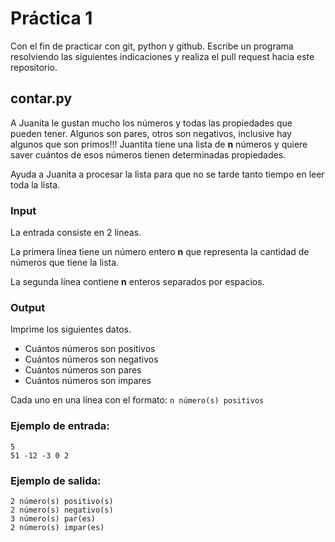 # Práctica 1
Con el fin de practicar con git, python y github. Escribe un programa resolviendo las siguientes indicaciones y realiza el pull request hacia este repositorio.

## contar.py
A Juanita le gustan mucho los números y todas las propiedades que pueden tener. Algunos son pares, otros son negativos, inclusive hay algunos que son primos!!! Juantita tiene una lista de **n** números y quiere saver cuántos de esos números tienen determinadas propiedades.

Ayuda a Juanita a procesar la lista para que no se tarde tanto tiempo en leer toda la lista.

### Input
La entrada consiste en 2 lineas.

La primera línea tiene un número entero **n** que representa la cantidad de números que tiene la lista.

La segunda línea contiene **n** enteros separados por espacios.

### Output
Imprime los siguientes datos.

 - Cuántos números son positivos
 - Cuántos números son negativos
 - Cuántos números son pares
 - Cuántos números son impares

Cada uno en una línea con el formato:
`n número(s) positivos`


### Ejemplo de entrada:

```
5
51 -12 -3 0 2
```

### Ejemplo de salida:

```
2 número(s) positivo(s)
2 número(s) negativo(s)
3 número(s) par(es)
2 número(s) impar(es)
```
